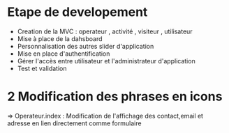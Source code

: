 # Etape de developement
- Creation de la MVC : operateur , activité , visiteur , utilisateur
- Mise à place de la dahsboard
- Personnalisation des autres slider d'application
- Mise en place d'authentification
- Gérer l'accès entre utilisateur et l'administrateur d'application
- Test et validation

# 2 Modification des phrases en icons
=>  Operateur.index : Modification de l'affichage des contact,email et adresse en lien directement comme formulaire